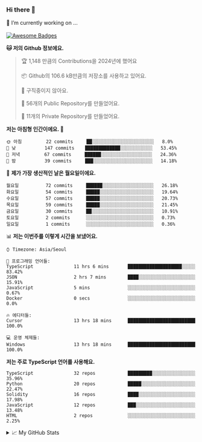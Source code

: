 ### Hi there 👋 
🔭 I’m currently working on ... </br></br>
[![Awesome Badges](https://img.shields.io/badge/Introduce-EN-green.svg)](https://github.com/tlatkdgus1/tlatkdgus1/blob/main/README.md.en)

<!--START_SECTION:waka-->
**🐱 저의 Github 정보에요.** 

> 🏆 1,148 만큼의 Contributions을 2024년에 했어요
 > 
> 📦 Github의 106.6 kB만큼의 저장소를 사용하고 있어요. 
 > 
> 🚫 구직중이지 않아요.
 > 
> 📜 56개의 Public Repository를 만들었어요. 
 > 
> 🔑 11개의 Private Repository를 만들었어요.  

**저는 아침형 인간이에요. 🐤** 

```text
🌞 아침         22 commits     ██░░░░░░░░░░░░░░░░░░░░░░░   8.0% 
🌆 낮　         147 commits    █████████████░░░░░░░░░░░░   53.45% 
🌃 저녁         67 commits     ██████░░░░░░░░░░░░░░░░░░░   24.36% 
🌙 밤　         39 commits     ███░░░░░░░░░░░░░░░░░░░░░░   14.18%

```
📅 **제가 가장 생산적인 날은 월요일이에요.** 

```text
월요일          72 commits     ██████░░░░░░░░░░░░░░░░░░░   26.18% 
화요일          54 commits     █████░░░░░░░░░░░░░░░░░░░░   19.64% 
수요일          57 commits     █████░░░░░░░░░░░░░░░░░░░░   20.73% 
목요일          59 commits     █████░░░░░░░░░░░░░░░░░░░░   21.45% 
금요일          30 commits     ██░░░░░░░░░░░░░░░░░░░░░░░   10.91% 
토요일          2 commits      ░░░░░░░░░░░░░░░░░░░░░░░░░   0.73% 
일요일          1 commits      ░░░░░░░░░░░░░░░░░░░░░░░░░   0.36%

```


📊 **저는 이번주를 이렇게 시간을 보냈어요.** 

```text
⌚︎ Timezone: Asia/Seoul

💬 프로그래밍 언어들: 
TypeScript               11 hrs 6 mins       ████████████████████░░░░░   83.42% 
JSON                     2 hrs 7 mins        ████░░░░░░░░░░░░░░░░░░░░░   15.91% 
JavaScript               5 mins              ░░░░░░░░░░░░░░░░░░░░░░░░░   0.67% 
Docker                   0 secs              ░░░░░░░░░░░░░░░░░░░░░░░░░   0.0%

🔥 에디터들: 
Cursor                   13 hrs 18 mins      █████████████████████████   100.0%

💻 운영 체제들: 
Windows                  13 hrs 18 mins      █████████████████████████   100.0%

```

**저는 주로 TypeScript 언어를 사용해요.** 

```text
TypeScript               32 repos            █████████░░░░░░░░░░░░░░░░   35.96% 
Python                   20 repos            █████░░░░░░░░░░░░░░░░░░░░   22.47% 
Solidity                 16 repos            ████░░░░░░░░░░░░░░░░░░░░░   17.98% 
JavaScript               12 repos            ███░░░░░░░░░░░░░░░░░░░░░░   13.48% 
HTML                     2 repos             ░░░░░░░░░░░░░░░░░░░░░░░░░   2.25%

```



<!--END_SECTION:waka-->

<details>
<summary>📈 My GitHub Stats</summary>
<p align="center"> <img src="https://github-readme-stats.vercel.app/api?username=tlatkdgus1&show_icons=true" alt="tlatkdgus1" />
</details>
